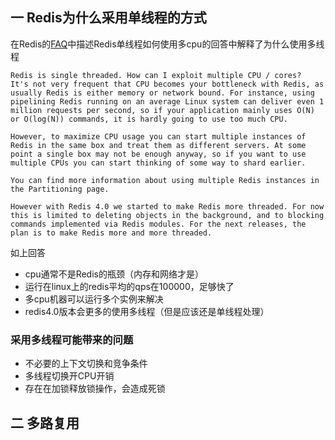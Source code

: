 ## 一 Redis为什么采用单线程的方式
在Redis的[FAQ](https://redis.io/topics/faq)中描述Redis单线程如何使用多cpu的回答中解释了为什么使用多线程
```text
Redis is single threaded. How can I exploit multiple CPU / cores?
It's not very frequent that CPU becomes your bottleneck with Redis, as usually Redis is either memory or network bound. For instance, using pipelining Redis running on an average Linux system can deliver even 1 million requests per second, so if your application mainly uses O(N) or O(log(N)) commands, it is hardly going to use too much CPU.

However, to maximize CPU usage you can start multiple instances of Redis in the same box and treat them as different servers. At some point a single box may not be enough anyway, so if you want to use multiple CPUs you can start thinking of some way to shard earlier.

You can find more information about using multiple Redis instances in the Partitioning page.

However with Redis 4.0 we started to make Redis more threaded. For now this is limited to deleting objects in the background, and to blocking commands implemented via Redis modules. For the next releases, the plan is to make Redis more and more threaded.
```

如上回答
- cpu通常不是Redis的瓶颈（内存和网络才是）
- 运行在linux上的redis平均的qps在100000，足够快了
- 多cpu机器可以运行多个实例来解决
- redis4.0版本会更多的使用多线程（但是应该还是单线程处理）

### 采用多线程可能带来的问题
- 不必要的上下文切换和竞争条件
- 多线程切换开CPU开销
- 存在在加锁释放锁操作，会造成死锁

## 二 多路复用
